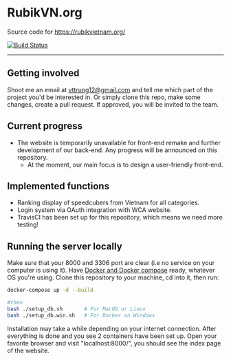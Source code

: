 # RubikVN.org

Source code for https://rubikvietnam.org/

[![Build Status](https://travis-ci.com/RubikVN/RubikVNdotOrg.svg?branch=master)](https://travis-ci.com/RubikVN/RubikVNdotOrg)

-----------------------------------------

## Getting involved

Shoot me an email at <vttrung12@gmail.com> and tell me which part of the project you'd be interested in. Or simply clone this repo, make some changes, create a pull request. If approved, you will be invited to the team.

## Current progress

* The website is temporarily unavailable for front-end remake and further development of our back-end. Any progress will be announced on this repository.
  * At the moment, our main focus is to design a user-friendly front-end.

## Implemented functions

* Ranking display of speedcubers from Vietnam for all categories.
* Login system via OAuth integration with WCA website.
* TravisCI has been set up for this repository, which means we need more testing!

## Running the server locally

Make sure that your 8000 and 3306 port are clear (i.e no service on your computer is using it). Have [Docker and Docker compose](https://www.docker.com/) ready, whatever OS you're using. Clone this repository to your machine, cd into it, then run:

```bash
docker-compose up -d --build

#then
bash ./setup_db.sh       # For MacOS or Linux
bash ./setup_db.win.sh   # For Docker on Windows

```


Installation may take a while depending on your internet connection. After everything is done and you see 2 containers have been set up. Open your favorite browser and visit "localhost:8000/", you should see the index page of the website.
